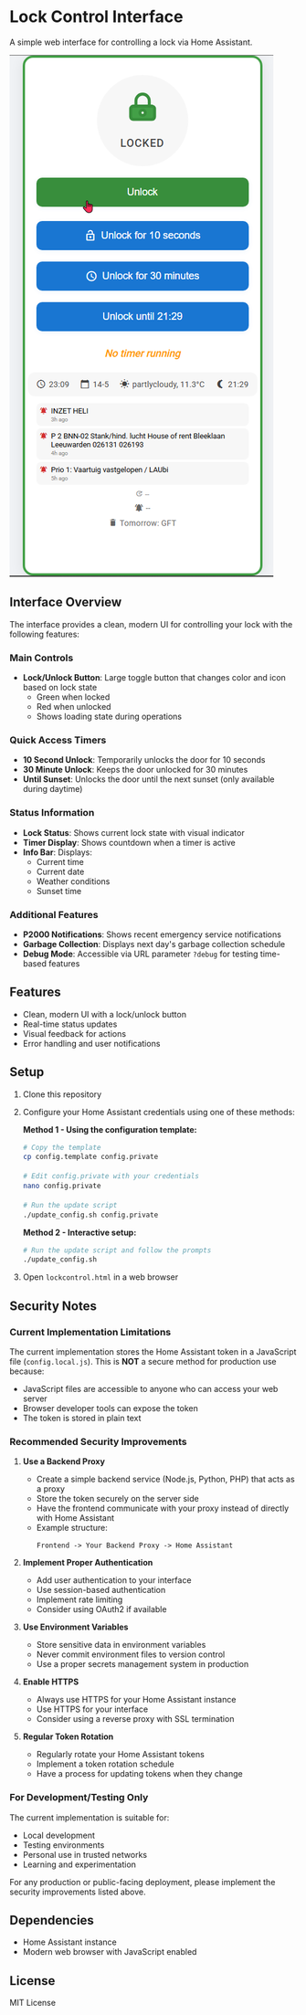 # Lock Control Interface

A simple web interface for controlling a lock via Home Assistant.

![Lock Control Interface](lockcontrol.png)

## Interface Overview

The interface provides a clean, modern UI for controlling your lock with the following features:

### Main Controls
- **Lock/Unlock Button**: Large toggle button that changes color and icon based on lock state
  - Green when locked
  - Red when unlocked
  - Shows loading state during operations

### Quick Access Timers
- **10 Second Unlock**: Temporarily unlocks the door for 10 seconds
- **30 Minute Unlock**: Keeps the door unlocked for 30 minutes
- **Until Sunset**: Unlocks the door until the next sunset (only available during daytime)

### Status Information
- **Lock Status**: Shows current lock state with visual indicator
- **Timer Display**: Shows countdown when a timer is active
- **Info Bar**: Displays:
  - Current time
  - Current date
  - Weather conditions
  - Sunset time

### Additional Features
- **P2000 Notifications**: Shows recent emergency service notifications
- **Garbage Collection**: Displays next day's garbage collection schedule
- **Debug Mode**: Accessible via URL parameter `?debug` for testing time-based features

## Features

- Clean, modern UI with a lock/unlock button
- Real-time status updates
- Visual feedback for actions
- Error handling and user notifications

## Setup

1. Clone this repository
2. Configure your Home Assistant credentials using one of these methods:

   **Method 1 - Using the configuration template:**
   ```bash
   # Copy the template
   cp config.template config.private
   
   # Edit config.private with your credentials
   nano config.private
   
   # Run the update script
   ./update_config.sh config.private
   ```

   **Method 2 - Interactive setup:**
   ```bash
   # Run the update script and follow the prompts
   ./update_config.sh
   ```

3. Open `lockcontrol.html` in a web browser

## Security Notes

### Current Implementation Limitations
The current implementation stores the Home Assistant token in a JavaScript file (`config.local.js`). This is **NOT** a secure method for production use because:
- JavaScript files are accessible to anyone who can access your web server
- Browser developer tools can expose the token
- The token is stored in plain text

### Recommended Security Improvements

1. **Use a Backend Proxy**
   - Create a simple backend service (Node.js, Python, PHP) that acts as a proxy
   - Store the token securely on the server side
   - Have the frontend communicate with your proxy instead of directly with Home Assistant
   - Example structure:
     ```
     Frontend -> Your Backend Proxy -> Home Assistant
     ```

2. **Implement Proper Authentication**
   - Add user authentication to your interface
   - Use session-based authentication
   - Implement rate limiting
   - Consider using OAuth2 if available

3. **Use Environment Variables**
   - Store sensitive data in environment variables
   - Never commit environment files to version control
   - Use a proper secrets management system in production

4. **Enable HTTPS**
   - Always use HTTPS for your Home Assistant instance
   - Use HTTPS for your interface
   - Consider using a reverse proxy with SSL termination

5. **Regular Token Rotation**
   - Regularly rotate your Home Assistant tokens
   - Implement a token rotation schedule
   - Have a process for updating tokens when they change

### For Development/Testing Only
The current implementation is suitable for:
- Local development
- Testing environments
- Personal use in trusted networks
- Learning and experimentation

For any production or public-facing deployment, please implement the security improvements listed above.

## Dependencies

- Home Assistant instance
- Modern web browser with JavaScript enabled

## License

MIT License 